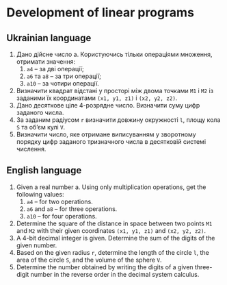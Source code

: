 # Development of linear programs

## Ukrainian language

1. Дано дійсне число а. Користуючись тільки операціями множення, отримати значення:
   1. `а4` – за дві операції;
   2. `а6` та `а8` – за три операції;
   3. `а10` – за чотири операції.
2. Визначити квадрат відстані у просторі між двома точками `M1` і `M2` із заданими їх координатами `(x1, y1, z1)` і 
`(x2, y2, z2)`.
3. Дано десяткове ціле 4-розрядне число. Визначити суму цифр заданого числа.
4. За заданим радіусом `r` визначити довжину окружності `l`, площу кола `S` та об’єм кулі `V`.
5. Визначити число, яке отримане виписуванням у зворотному порядку цифр заданого тризначного числа в десятковій системі 
числення.

## English language

1. Given a real number a. Using only multiplication operations, get the following values: 
   1. `a4` – for two operations.
   2. `a6` and `а8` – for three operations.
   3. `а10` – for four operations.
2. Determine the square of the distance in space between two points `M1` and `M2` with their given coordinates `(x1, y1, z1)`
and `(x2, y2, z2)`.
3. A 4-bit decimal integer is given. Determine the sum of the digits of the given number.
4. Based on the given radius `r`, determine the length of the circle `l`, the area of the circle `S`, and the volume of the sphere `V`.
5. Determine the number obtained by writing the digits of a given three-digit number in the reverse order in the decimal 
system calculus.

